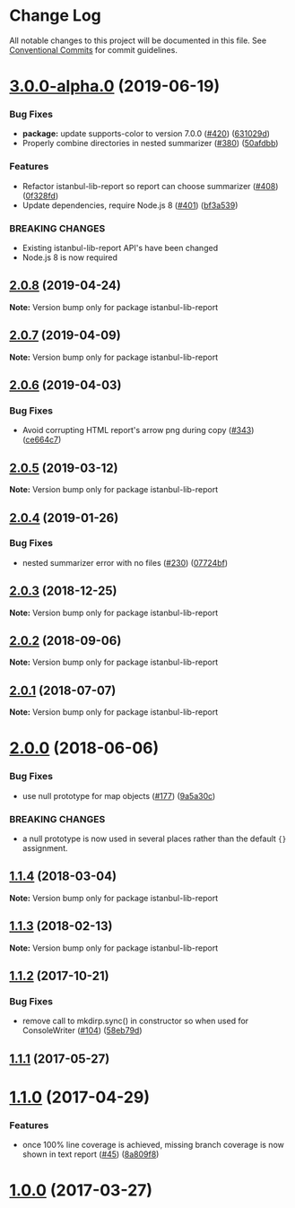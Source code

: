 # Change Log

All notable changes to this project will be documented in this file.
See [Conventional Commits](https://conventionalcommits.org) for commit guidelines.

# [3.0.0-alpha.0](https://github.com/istanbuljs/istanbuljs/compare/istanbul-lib-report@2.0.8...istanbul-lib-report@3.0.0-alpha.0) (2019-06-19)


### Bug Fixes

* **package:** update supports-color to version 7.0.0 ([#420](https://github.com/istanbuljs/istanbuljs/issues/420)) ([631029d](https://github.com/istanbuljs/istanbuljs/commit/631029d))
* Properly combine directories in nested summarizer ([#380](https://github.com/istanbuljs/istanbuljs/issues/380)) ([50afdbb](https://github.com/istanbuljs/istanbuljs/commit/50afdbb))


### Features

* Refactor istanbul-lib-report so report can choose summarizer ([#408](https://github.com/istanbuljs/istanbuljs/issues/408)) ([0f328fd](https://github.com/istanbuljs/istanbuljs/commit/0f328fd))
* Update dependencies, require Node.js 8 ([#401](https://github.com/istanbuljs/istanbuljs/issues/401)) ([bf3a539](https://github.com/istanbuljs/istanbuljs/commit/bf3a539))


### BREAKING CHANGES

* Existing istanbul-lib-report API's have been changed
* Node.js 8 is now required





## [2.0.8](https://github.com/istanbuljs/istanbuljs/compare/istanbul-lib-report@2.0.7...istanbul-lib-report@2.0.8) (2019-04-24)

**Note:** Version bump only for package istanbul-lib-report





## [2.0.7](https://github.com/istanbuljs/istanbuljs/compare/istanbul-lib-report@2.0.6...istanbul-lib-report@2.0.7) (2019-04-09)

**Note:** Version bump only for package istanbul-lib-report





## [2.0.6](https://github.com/istanbuljs/istanbuljs/compare/istanbul-lib-report@2.0.5...istanbul-lib-report@2.0.6) (2019-04-03)


### Bug Fixes

* Avoid corrupting HTML report's arrow png during copy ([#343](https://github.com/istanbuljs/istanbuljs/issues/343)) ([ce664c7](https://github.com/istanbuljs/istanbuljs/commit/ce664c7))





## [2.0.5](https://github.com/istanbuljs/istanbuljs/compare/istanbul-lib-report@2.0.4...istanbul-lib-report@2.0.5) (2019-03-12)

**Note:** Version bump only for package istanbul-lib-report





## [2.0.4](https://github.com/istanbuljs/istanbuljs/compare/istanbul-lib-report@2.0.3...istanbul-lib-report@2.0.4) (2019-01-26)


### Bug Fixes

* nested summarizer error with no files ([#230](https://github.com/istanbuljs/istanbuljs/issues/230)) ([07724bf](https://github.com/istanbuljs/istanbuljs/commit/07724bf))





<a name="2.0.3"></a>
## [2.0.3](https://github.com/istanbuljs/istanbuljs/compare/istanbul-lib-report@2.0.2...istanbul-lib-report@2.0.3) (2018-12-25)




**Note:** Version bump only for package istanbul-lib-report

<a name="2.0.2"></a>
## [2.0.2](https://github.com/istanbuljs/istanbuljs/compare/istanbul-lib-report@2.0.1...istanbul-lib-report@2.0.2) (2018-09-06)




**Note:** Version bump only for package istanbul-lib-report

<a name="2.0.1"></a>
## [2.0.1](https://github.com/istanbuljs/istanbuljs/compare/istanbul-lib-report@2.0.0...istanbul-lib-report@2.0.1) (2018-07-07)




**Note:** Version bump only for package istanbul-lib-report

<a name="2.0.0"></a>
# [2.0.0](https://github.com/istanbuljs/istanbuljs/compare/istanbul-lib-report@1.1.4...istanbul-lib-report@2.0.0) (2018-06-06)


### Bug Fixes

* use null prototype for map objects ([#177](https://github.com/istanbuljs/istanbuljs/issues/177)) ([9a5a30c](https://github.com/istanbuljs/istanbuljs/commit/9a5a30c))


### BREAKING CHANGES

* a null prototype is now used in several places rather than the default `{}` assignment.




<a name="1.1.4"></a>
## [1.1.4](https://github.com/istanbuljs/istanbuljs/compare/istanbul-lib-report@1.1.3...istanbul-lib-report@1.1.4) (2018-03-04)




**Note:** Version bump only for package istanbul-lib-report

<a name="1.1.3"></a>
## [1.1.3](https://github.com/istanbuljs/istanbuljs/compare/istanbul-lib-report@1.1.2...istanbul-lib-report@1.1.3) (2018-02-13)




**Note:** Version bump only for package istanbul-lib-report

<a name="1.1.2"></a>
## [1.1.2](https://github.com/istanbuljs/istanbuljs/compare/istanbul-lib-report@1.1.1...istanbul-lib-report@1.1.2) (2017-10-21)


### Bug Fixes

* remove call to mkdirp.sync() in constructor so when used for ConsoleWriter ([#104](https://github.com/istanbuljs/istanbuljs/issues/104)) ([58eb79d](https://github.com/istanbuljs/istanbuljs/commit/58eb79d))




<a name="1.1.1"></a>
## [1.1.1](https://github.com/istanbuljs/istanbuljs/compare/istanbul-lib-report@1.1.0...istanbul-lib-report@1.1.1) (2017-05-27)




<a name="1.1.0"></a>
# [1.1.0](https://github.com/istanbuljs/istanbul-lib-report/compare/istanbul-lib-report@1.0.0...istanbul-lib-report@1.1.0) (2017-04-29)


### Features

* once 100% line coverage is achieved, missing branch coverage is now shown in text report ([#45](https://github.com/istanbuljs/istanbuljs/issues/45)) ([8a809f8](https://github.com/istanbuljs/istanbul-lib-report/commit/8a809f8))




<a name="1.0.0"></a>
# [1.0.0](https://github.com/istanbuljs/istanbul-lib-report/compare/istanbul-lib-report@1.0.0-alpha.3...istanbul-lib-report@1.0.0) (2017-03-27)
